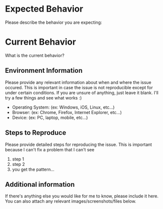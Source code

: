 <!--
	Hello! I'm sorry to hear you found a bug.
	Kindly provide some information on the problem,
	and I'll get to work fixing it for you.
-->

# Expected Behavior

Please describe the behavior you are expecting:


# Current Behavior

What is the current behavior?


## Environment Information

Please provide any relevant information about when and where the issue occured.
This is important in case the issue is not reproducible except for under certain conditions.
If you are unsure of anything, just leave it blank. I'll try a few things and see what works :)

* Operating System: (ex: Windows, iOS, Linux, etc...)
* Browser: (ex: Chrome, Firefox, Internet Explorer, etc...)
* Device: (ex: PC, laptop, mobile, etc...)

## Steps to Reproduce

Please provide detailed steps for reproducing the issue.
This is important because I can't fix a problem that I can't see

1. step 1
2. step 2
3. you get the pattern...

## Additional information

If there's anything else you would like for me to know, please include it here.
You can also attach any relevant images/screenshots/files below.
